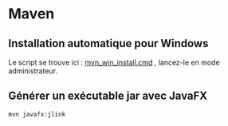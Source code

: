# Maven

## Installation automatique pour Windows

Le script se trouve ici : [mvn_win_install.cmd](https://gist.github.com/FlorianLatapie/3c3125a2a371dc08991313401f04db65)
, lancez-le en mode administrateur.

<!-- Sources -->

[how to download files from command line in windows like wget or curl]: https://superuser.com/questions/25538/how-to-download-files-from-command-line-in-windows-like-wget-or-curl

[what is the difference between setx and set in environment variables in windows]: https://superuser.com/questions/916649/what-is-the-difference-between-setx-and-set-in-environment-variables-in-windows

## Générer un exécutable jar avec JavaFX

```cmd
mvn javafx:jlink
```

<!-- Sources -->

[maven install lien]: https://maven.apache.org/download.cgi

[maven install lien direct]: https://dlcdn.apache.org/maven/maven-3/3.8.5/binaries/apache-maven-3.8.5-bin.zip